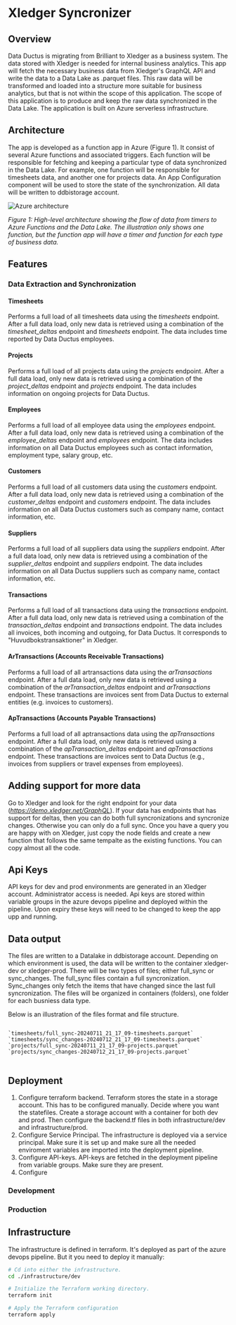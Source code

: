 # Xledger Syncronizer

## Overview
Data Ductus is migrating from Brilliant to Xledger as a business system. The data stored with Xledger is needed for internal business analytics. This app will fetch the necessary business data from Xledger's GraphQL API and write the data to a Data Lake as .parquet files. This raw data will be transformed and loaded into a structure more suitable for business analytics, but that is not within the scope of this application. The scope of this application is to produce and keep the raw data synchronized in the Data Lake. The application is built on Azure serverless infrastructure.

## Architecture

The app is developed as a function app in Azure (Figure 1). It consist of several Azure functions and associated triggers. Each function will be responsible for fetching and keeping a particular type of data synchronized in the Data Lake. For example, one function will be responsible for timesheets data, and another one for projects data. An App Configuration component will be used to store the state of the synchronization. All data will be written to ddbistorage account.

![Azure architecture](https://dev.azure.com/dataductusddbi/ddbi/_apis/git/repositories/xledger/items?path=/architecture/azure_architecture.png&api-version=6.0&resolveLfs=true)

*Figure 1: High-level architecture showing the flow of data from timers to Azure Functions and the Data Lake. The illustration only shows one function, but the function app will have a timer and function for each type of business data.*

## Features

### Data Extraction and Synchronization

#### Timesheets
Performs a full load of all timesheets data using the *timesheets* endpoint. After a full data load, only new data is retrieved using a combination of the *timesheet_deltas* endpoint and *timesheets* endpoint. The data includes time reported by Data Ductus employees.

#### Projects
Performs a full load of all projects data using the *projects* endpoint. After a full data load, only new data is retrieved using a combination of the *project_deltas* endpoint and *projects* endpoint. The data includes information on ongoing projects for Data Ductus.

#### Employees
Performs a full load of all employee data using the *employees* endpoint. After a full data load, only new data is retrieved using a combination of the *employee_deltas* endpoint and *employees* endpoint. The data includes information on all Data Ductus employees such as contact information, employment type, salary group, etc.

#### Customers
Performs a full load of all customers data using the *customers* endpoint. After a full data load, only new data is retrieved using a combination of the *customer_deltas* endpoint and *customers* endpoint. The data includes information on all Data Ductus customers such as company name, contact information, etc.

#### Suppliers
Performs a full load of all suppliers data using the *suppliers* endpoint. After a full data load, only new data is retrieved using a combination of the *supplier_deltas* endpoint and *suppliers* endpoint. The data includes information on all Data Ductus suppliers such as company name, contact information, etc.

#### Transactions
Performs a full load of all transactions data using the *transactions* endpoint. After a full data load, only new data is retrieved using a combination of the *transaction_deltas* endpoint and *transactions* endpoint. The data includes all invoices, both incoming and outgoing, for Data Ductus. It corresponds to "Huvudbokstransaktioner" in Xledger.

#### ArTransactions (Accounts Receivable Transactions)
Performs a full load of all artransactions data using the *arTransactions* endpoint. After a full data load, only new data is retrieved using a combination of the *arTransaction_deltas* endpoint and *arTransactions* endpoint. These transactions are invoices sent from Data Ductus to external entities (e.g. invoices to customers). 

#### ApTransactions (Accounts Payable Transactions)
Performs a full load of all aptransactions data using the *apTransactions* endpoint. After a full data load, only new data is retrieved using a combination of the *apTransaction_deltas* endpoint and *apTransactions* endpoint. These transactions are invoices sent to Data Ductus (e.g., invoices from suppliers or travel expenses from employees).

## Adding support for more data
Go to Xledger and look for the right endpoint for your data (*https://demo.xledger.net/GraphQL*). If your data has endpoints that has support for deltas, then you can do both full syncronizations and syncronize changes. Otherwise you can only do a full sync. Once you have a query you are happy with on Xledger, just copy the node fields and create a new function that follows the same tempalte as the existing functions. You can copy almost all the code.

## Api Keys
API keys for dev and prod environments are generated in an Xledger account. Administrator access is needed. Api keys are stored within variable groups in the azure devops pipeline and deployed within the pipeline. Upon expiry these keys will need to be changed to keep the app upp and running.


## Data output
The files are written to a Datalake in ddbistorage account. Depending on which environment is used, the data will be written to the container xledger-dev or xledger-prod. There will be two types of files; either full_sync or sync_changes. The full_sync files contain a full syncronization. Sync_changes only fetch the items that have changed since the last full syncronization. The files will be organized in containers (folders), one folder for each busniess data type. 

Below is an illustration of the files format and file structure.
<pre>
<code>
`timesheets/full_sync-20240711_21_17_09-timesheets.parquet`
`timesheets/sync_changes-20240712_21_17_09-timesheets.parquet`
`projects/full_sync-20240711_21_17_09-projects.parquet`
`projects/sync_changes-20240712_21_17_09-projects.parquet`
</code>
</pre>

## Deployment
1. Configure terraform backend.
Terraform stores the state in a storage account. This has to be configured manually. Decide where you want the statefiles. Create a storage account with a container for both dev and prod. Then configure the backend.tf files in both infrastructure/dev and infrastructure/prod.
2. Configure Service Principal.
The infrastructure is deployed via a service principal. Make sure it is set up and make sure all the needed enviroment variables are imported into the deployment pipeline.
3. Configure API-keys.
API-keys are fetched in the deployment pipeline from variable groups. Make sure they are present.
4. Configure 
    


### Development

### Production

## Infrastructure
The infrastructure is defined in terraform. It's deployed as part of the azure devops pipeline. But it you need to deploy it manually:

```bash
# Cd into either the infrastructure.
cd ./infrastructure/dev

# Initialize the Terraform working directory.
terraform init

# Apply the Terraform configuration
terraform apply
```
